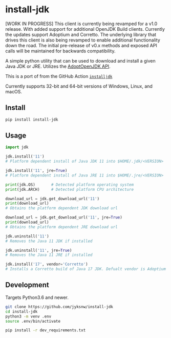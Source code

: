 # install-jdk

[WORK IN PROGRESS]
This client is currently being revamped for a v1.0 release. With added support for additional OpenJDK Build clients. Currently the updates support Adoptium and Corretto. The underlying library that drives this client is also being revamped to enable additional functionality down the road. The initial pre-release of v0.x methods and exposed API calls will be maintained for backwards compatibility.

A simple python utility that can be used to download and install a given Java JDK or JRE. Utilizes the [AdoptOpenJDK API](https://api.adoptopenjdk.net/swagger-ui/#/Binary).

This is a port of from the GitHub Action [`installjdk`](https://github.com/AdoptOpenJDK/install-jdk)

Currently supports 32-bit and 64-bit versions of Windows, Linux, and macOS.

## Install

```bash
pip install install-jdk
```

## Usage

```python
import jdk

jdk.install('11')
# Platform dependent install of Java JDK 11 into $HOME/.jdk/<VERSION>

jdk.install('11', jre=True)
# Platform dependent install of Java JRE 11 into $HOME/.jre/<VERSION>

print(jdk.OS)       # Detected platform operating system
print(jdk.ARCH)     # Detected platform CPU architecture

download_url = jdk.get_download_url('11')
print(download_url)
# Obtains the platform dependent JDK download url

download_url = jdk.get_download_url('11', jre=True)
print(download_url)
# Obtains the platform dependent JRE download url

jdk.uninstall('11')
# Removes the Java 11 JDK if installed

jdk.uninstall('11', jre=True)
# Removes the Java 11 JRE if installed

jdk.install('17', vendor='Corretto')
# Installs a Corretto build of Java 17 JDK. Defualt vendor is Adoptium
```

## Development

Targets Python3.6 and newer.

```bash
git clone https://github.com/jyksnw/install-jdk
cd install-jdk
python3 -m venv .env
source .env/bin/activate

pip install -r dev_requirements.txt
```
